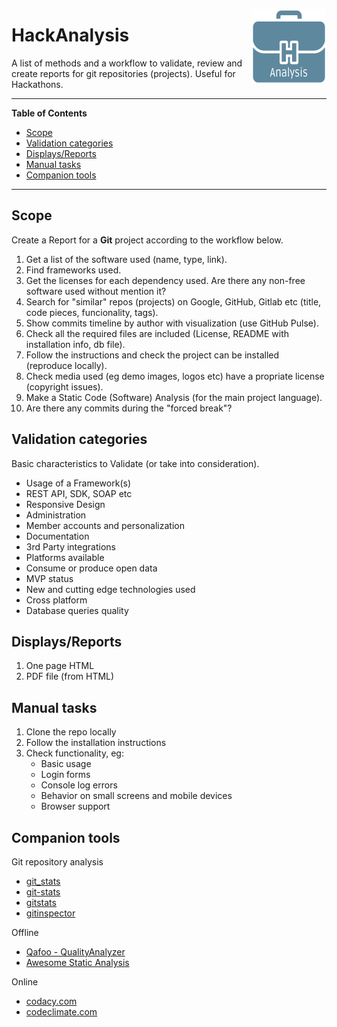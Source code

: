 <a href="/"><img src="hackanalysis_logo.png" alt="logo" align="right"></a>

# HackAnalysis
A list of methods and a workflow to validate, review and create reports for git repositories (projects). Useful for Hackathons.

---

**Table of Contents**
  * [Scope](#scope)
  * [Validation categories](#validation-categories)
  * [Displays/Reports](#displaysreports)
  * [Manual tasks](#manual-tasks)
  * [Companion tools](#companion-tools)

---

## Scope

Create a Report for a **Git** project according to the workflow below.

1. Get a list of the software used (name, type, link).
2. Find frameworks used.
3. Get the licenses for each dependency used. Are there any non-free software used without mention it?
4. Search for "similar" repos (projects) on Google, GitHub, Gitlab etc (title, code pieces, funcionality, tags).
5. Show commits timeline by author with visualization (use GitHub Pulse).
6. Check all the required files are included (License, README with installation info, db file).
7. Follow the instructions and check the project can be installed (reproduce locally).
8. Check media used (eg demo images, logos etc) have a propriate license (copyright issues).
9. Make a Static Code (Software) Analysis (for the main project language).
10. Are there any commits during the "forced break"?

## Validation categories

Basic characteristics to Validate (or take into consideration).

 - Usage of a Framework(s)
 - REST API, SDK, SOAP etc
 - Responsive Design
 - Administration
 - Member accounts and personalization
 - Documentation
 - 3rd Party integrations
 - Platforms available
 - Consume or produce open data
 - MVP status
 - New and cutting edge technologies used
 - Cross platform
 - Database queries quality

## Displays/Reports

 1. One page HTML
 2. PDF file (from HTML)

## Manual tasks
 1. Clone the repo locally
 2. Follow the installation instructions
 3. Check functionality, eg:
    - Basic usage
    - Login forms
    - Console log errors
    - Behavior on small screens and mobile devices
    - Browser support

## Companion tools

Git repository analysis
  - [git_stats](https://github.com/tomgi/git_stats)
  - [git-stats](https://github.com/IonicaBizau/git-stats)
  - [gitstats](http://gitstats.sourceforge.net)
  - [gitinspector](https://github.com/ejwa/gitinspector)

Offline
  - [Qafoo - QualityAnalyzer](https://github.com/Qafoo/QualityAnalyzer)
  - [Awesome Static Analysis](https://github.com/mre/awesome-static-analysis)

Online
  - [codacy.com](https://www.codacy.com)
  - [codeclimate.com](https://codeclimate.com)
